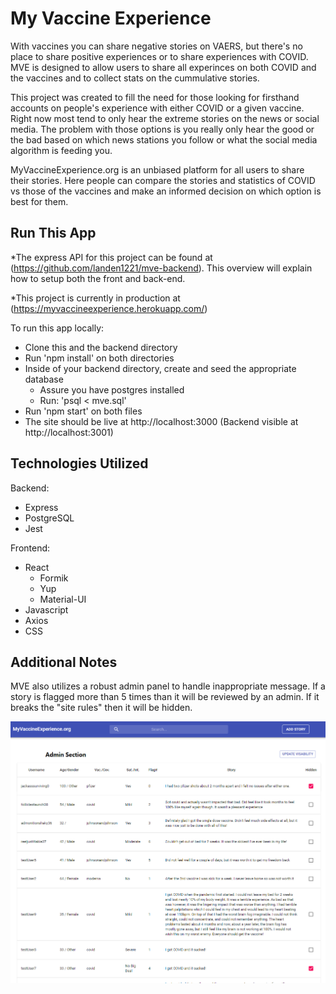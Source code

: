 # My Vaccine Experience

With vaccines you can share negative stories on VAERS, but there's no place to share positive experiences or to share experiences with COVID. MVE is designed to allow users to share all experinces on both COVID and the vaccines and to collect stats on the cummulative stories.

This project was created to fill the need for those looking for firsthand accounts on people's experience with either COVID or a given vaccine. Right now most tend to only hear the extreme stories on the news or social media. The problem with those options is you really only hear the good or the bad based on which news stations you follow or what the social media algorithm is feeding you.

MyVaccineExperience.org is an unbiased platform for all users to share their stories. Here people can compare the stories and statistics of COVID vs those of the vaccines and make an informed decision on which option is best for them.

## Run This App

\*The express API for this project can be found at (https://github.com/landen1221/mve-backend). This overview will explain how to setup both the front and back-end.

\*This project is currently in production at (https://myvaccineexperience.herokuapp.com/)

To run this app locally:

- Clone this and the backend directory
- Run 'npm install' on both directories
- Inside of your backend directory, create and seed the appropriate database
  - Assure you have postgres installed
  - Run: 'psql < mve.sql'
- Run 'npm start' on both files
- The site should be live at http://localhost:3000 (Backend visible at http://localhost:3001)

## Technologies Utilized

Backend:

- Express
- PostgreSQL
- Jest

Frontend:

- React
  - Formik
  - Yup
  - Material-UI
- Javascript
- Axios
- CSS

## Additional Notes

MVE also utilizes a robust admin panel to handle inappropriate message. If a story is flagged more than 5 times than it will be reviewed by an admin. If it breaks the "site rules" then it will be hidden.

![Admin Panel](/public/admin-panel.png)
